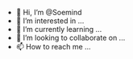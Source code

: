 - 👋 Hi, I’m @Soemind
- 👀 I’m interested in ...
- 🌱 I’m currently learning ...
- 💞️ I’m looking to collaborate on ...
- 📫 How to reach me ...

<!---
Soemind/Soemind is a ✨ special ✨ repository because its `README.md` (this file) appears on your GitHub profile.
You can click the Preview link to take a look at your changes.
--->
